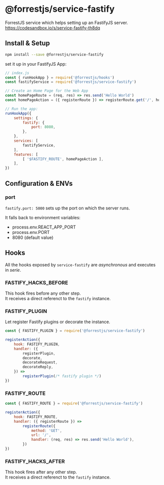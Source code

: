 # @forrestjs/service-fastify

ForrestJS service which helps setting up an FastifyJS server.  
https://codesandbox.io/s/service-fastify-th8dq

## Install & Setup

```bash
npm install --save @forrestjs/service-fastify
```

set it up in your FastifyJS App:

```js
// index.js
const { runHookApp } = require('@forrestjs/hooks')
const fastifyService = require('@forrestjs/service-fastify')

// Create an Home Page for the Web App
const homePageRoute = (req, res) => res.send('Hello World')
const homePageAction = ({ registerRoute }) => registerRoute.get('/', homePageRoute)

// Run the app:
runHookApp({
    settings: {
        fastify: {
            port: 8080,
        },
    },
    services: [
        fastifyService,
    ],
    features: [
        [ '$FASTIFY_ROUTE', homePageAction ],
    ],
})
```

## Configuration & ENVs

### port

`fastify.port: 5000` sets up the port on which the server runs.

It falls back to environment variables:

- process.env.REACT_APP_PORT
- process.env.PORT
- 8080 (default value)

## Hooks

All the hooks exposed by `service-fastify` are _asynchronous_ and executes in _serie_.

### FASTIFY_HACKS_BEFORE

This hook fires before any other step.<br>
It receives a direct referenct to the `fastify` instance.

### FASTIFY_PLUGIN

Let register Fastify plugins or decorate the instance.

```js
const { FASTIFY_PLUGIN } = require('@forrestjs/service-fastify')

registerAction({
    hook: FASTIFY_PLUGIN,
    handler: ({ 
        registerPlugin,
        decorate,
        decorateRequest,
        decorateReply, 
    }) =>
        registerPlugin(/* fastify plugin */)
})
```

### FASTIFY_ROUTE

```js
const { FASTIFY_ROUTE } = require('@forrestjs/service-fastify')

registerAction({
    hook: FASTIFY_ROUTE,
    handler: ({ registerRoute }) =>
        registerRoute({
            method: 'GET',
            url: '/',
            handler: (req, res) => res.send('Hello World'),
        })
})
```

### FASTIFY_HACKS_AFTER

This hook fires after any other step.<br>
It receives a direct referenct to the `fastify` instance.
